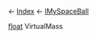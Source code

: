 ← [Index](Api-Index) ← [IMySpaceBall](SpaceEngineers.Game.ModAPI.Ingame.IMySpaceBall)

[float](System.Single) VirtualMass